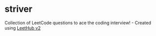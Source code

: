 # striver
Collection of LeetCode questions to ace the coding interview! - Created using [LeetHub v2](https://github.com/arunbhardwaj/LeetHub-2.0)
